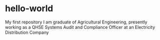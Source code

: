 # hello-world
My first repository
I am graduate of Agricultural Engineering, presently working as a QHSE Systems Audit and Compliance Officer at an Electricity Distribution Company
